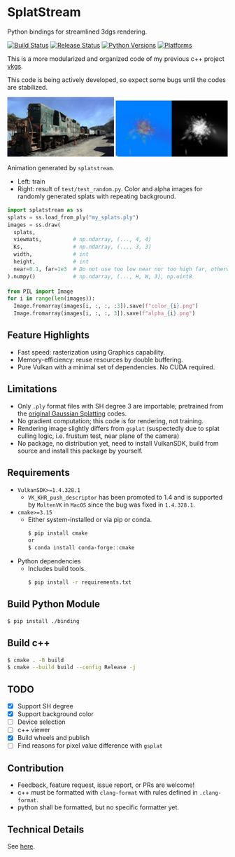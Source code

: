 # SplatStream
Python bindings for streamlined 3dgs rendering.

[![Build Status](https://github.com/jaesung-cs/splatstream/workflows/Build%20Python%20Package/badge.svg)](https://github.com/jaesung-cs/splatstream/actions/workflows/build.yml)
[![Release Status](https://github.com/jaesung-cs/splatstream/workflows/Release%20Python%20Package/badge.svg)](https://github.com/jaesung-cs/splatstream/actions/workflows/release.yml)
[![Python Versions](https://img.shields.io/badge/python-3.10%20%7C%203.11%20%7C%203.12-blue.svg)](https://www.python.org/downloads/)
[![Platforms](https://img.shields.io/badge/platform-linux%20%7C%20windows%20%7C%20macos-lightgrey.svg)](https://github.com/jaesung-cs/splatstream/actions)

This is a more modularized and organized code of my previous c++ project [vkgs](https://github.com/jaesung-cs/vkgs).

This code is being actively developed, so expect some bugs until the codes are stabilized.

![train](/media/train.gif) ![random](/media/random.gif)

Animation generated by `splatstream`.
- Left: train
- Right: result of `test/test_random.py`. Color and alpha images for randomly generated splats with repeating background.
```python
import splatstream as ss
splats = ss.load_from_ply("my_splats.ply")
images = ss.draw(
  splats,
  viewmats,          # np.ndarray, (..., 4, 4)
  Ks,                # np.ndarray, (..., 3, 3)
  width,             # int
  height,            # int
  near=0.1, far=1e3  # Do not use too low near nor too high far, otherwise z-fighting
).numpy()            # np.ndarray, (..., H, W, 3), np.uint8

from PIL import Image
for i in range(len(images)):
  Image.fromarray(images[i, :, :, :3]).save(f"color_{i}.png")
  Image.fromarray(images[i, :, :, 3]).save(f"alpha_{i}.png")
```

## Feature Highlights
- Fast speed: rasterization using Graphics capability.
- Memory-efficiency: reuse resources by double buffering.
- Pure Vulkan with a minimal set of dependencies. No CUDA required.

## Limitations
- Only `.ply` format files with SH degree 3 are importable; pretrained from the [original Gaussian Splatting](https://github.com/graphdeco-inria/gaussian-splatting) codes.
- No gradient computation; this code is for rendering, not training.
- Rendering image slightly differs from `gsplat` (suspectedly due to splat culling logic, i.e. frustum test, near plane of the camera)
- No package, no distribution yet, need to install VulkanSDK, build from source and install this package by yourself.

## Requirements
- `VulkanSDK>=1.4.328.1`
  - `VK_KHR_push_descriptor` has been promoted to 1.4 and is supported by `MoltenVK` in `MacOS` since the bug was fixed in `1.4.328.1`.
- `cmake>=3.15`
  - Either system-installed or via pip or conda.
    ```bash
    $ pip install cmake
    or
    $ conda install conda-forge::cmake
    ```
- Python dependencies
  - Includes build tools.
    ```bash
    $ pip install -r requirements.txt
    ```

## Build Python Module
```bash
$ pip install ./binding
```

## Build c++
```bash
$ cmake . -B build
$ cmake --build build --config Release -j
```

## TODO
- [x] Support SH degree
- [x] Support background color
- [ ] Device selection
- [ ] c++ viewer
- [x] Build wheels and publish
- [ ] Find reasons for pixel value difference with `gsplat`

## Contribution

- Feedback, feature request, issue report, or PRs are welcome!
- c++ must be formatted with `clang-format` with rules defined in `.clang-format`.
- python shall be formatted, but no specific formatter yet.

## Technical Details

See [here](/DETAILS.md).
